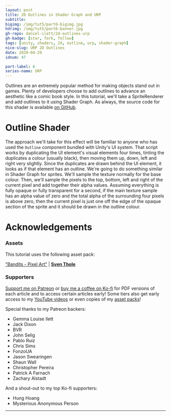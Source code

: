 ```yaml
---
layout: post
title: 2D Outlines in Shader Graph and URP
subtitle:
bigimg: /img/tut5/part6-bigimg.jpg
hdrimg: /img/tut5/part6-banner.jpg
gh-repo: daniel-ilett/2d-outlines-urp
gh-badge: [star, fork, follow]
tags: [unity, shaders, 2d, outline, urp, shader-graph]
nice-slug: URP 2D Outlines
date: 2020-04-29
idnum: 47

part-label: 6
series-name: URP
---
```


Outlines are an extremely popular method for making objects stand out in games. Plenty of developers choose to add outlines to advance an aesthetic like a comic book style. In this tutorial, we'll take a SpriteRenderer and add outlines to it using Shader Graph. As always, the source code for this shader is available [on GitHub](https://github.com/daniel-ilett/2d-outlines-urp).

# Outline Shader

The approach we'll take for this effect will be familiar to anyone who has used the `Outline` component bundled with Unity's UI system. That script works by duplicating the UI element's visual elements four times, tinting the duplicates a colour (usually black), then moving them up, down, left and right very slightly. Since the duplicates are drawn behind the UI element, it looks as if that element has an outline. We're going to do something similar in Shader Graph for sprites. We'll sample the texture normally for the base colour. Then, we'll sample the pixels to the top, bottom, left and right of the current pixel and add together their alpha values. Assuming everything is fully opaque or fully transparent for a second, if the main texture sample has an alpha value of zero and the total alpha of the surrounding four pixels is above zero, then the current pixel is just one off the edge of the opaque section of the sprite and it should be drawn in the outline colour.

# Acknowledgements

### Assets

This tutorial uses the following asset pack:

["Bandits - Pixel Art"](https://assetstore.unity.com/packages/2d/characters/bandits-pixel-art-104130) | [**Sven Thole**](https://assetstore.unity.com/publishers/31468)

### Supporters

[Support me on Patreon](https://www.patreon.com/danielilett) or [buy me a coffee on Ko-fi](https://ko-fi.com/danielilett) for PDF versions of each article and to access certain articles early! Some tiers also get early access to my [YouTube videos](https://www.youtube.com/channel/UClgoE54W_4rX7jzZGiCmrXw) or even copies of my [asset packs](https://itch.io/c/798909/my-asset-packs)!

Special thanks to my Patreon backers:

- Gemma Louise Ilett
- Jack Dixon
- BVR
- John Selig
- Pablo Ruiz
- Chris Sims
- FonzoUA
- Jason Swearingen
- Shaun Wall
- Christopher Pereira
- Patrick A Farnach
- Zachary Alstadt

And a shout-out to my top Ko-fi supporters:

- Hung Hoang
- Mysterious Anonymous Person

<hr/>
